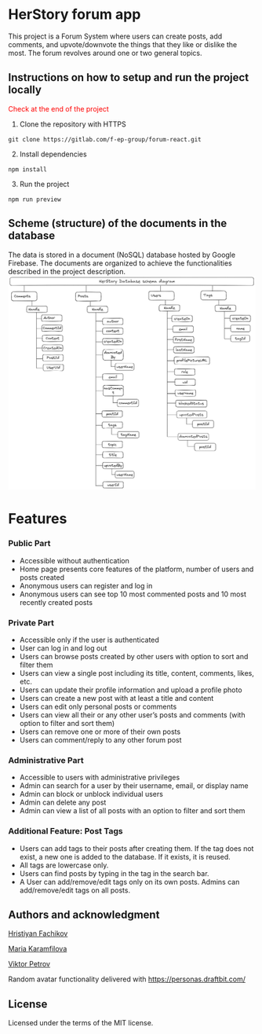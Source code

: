 # HerStory forum app

This project is a Forum System where users can create posts, add comments, and upvote/downvote the things that they like or dislike the most. The forum revolves around one or two general topics.

## Instructions on how to setup and run the project locally
<font color="red">Check at the end of the project</font>
1.  Clone the repository with HTTPS

```
git clone https://gitlab.com/f-ep-group/forum-react.git
```
2.  Install dependencies
```
npm install
```

3.  Run the project

```
npm run preview
```

## Scheme (structure) of the documents in the database

The data is stored in a document (NoSQL) database hosted by Google Firebase. The documents are organized to achieve the functionalities described in the project description.
![Database schema visual diagram](/HerStory-database-schema.png)

# Features

### Public Part

-   Accessible without authentication
-   Home page presents core features of the platform, number of users and posts created
-   Anonymous users can register and log in
-   Anonymous users can see top 10 most commented posts and 10 most recently created posts

### Private Part

-   Accessible only if the user is authenticated
-   User can log in and log out
-   Users can browse posts created by other users with option to sort and filter them
-   Users can view a single post including its title, content, comments, likes, etc.
-   Users can update their profile information and upload a profile photo
-   Users can create a new post with at least a title and content
-   Users can edit only personal posts or comments
-   Users can view all their or any other user’s posts and comments (with option to filter and sort them)
-   Users can remove one or more of their own posts
-   Users can comment/reply to any other forum post

### Administrative Part

-   Accessible to users with administrative privileges
-   Admin can search for a user by their username, email, or display name
-   Admin can block or unblock individual users
-   Admin can delete any post
-   Admin can view a list of all posts with an option to filter and sort them

### Additional Feature: Post Tags

-   Users can add tags to their posts after creating them. If the tag does not exist, a new one is added to the database. If it exists, it is reused.
-   All tags are lowercase only.
-   Users can find posts by typing in the tag in the search bar.
-   A User can add/remove/edit tags only on its own posts. Admins can add/remove/edit tags on all posts.

## Authors and acknowledgment

[Hristiyan Fachikov](https://gitlab.com/hristiyan.fachikov)

[Maria Karamfilova](https://gitlab.com/maria_karamfilova)

[Viktor Petrov](https://gitlab.com/viktor.mp)

Random avatar functionality delivered with https://personas.draftbit.com/

## License
Licensed under the terms of the MIT license.
